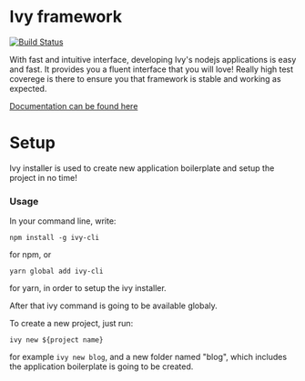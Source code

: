 # Ivy framework
[![Build Status](https://travis-ci.org/ivyjs/framework.svg?branch=master)](https://travis-ci.org/ivyjs/framework)

With fast and intuitive interface, developing Ivy's nodejs applications is easy and fast. It provides you a fluent interface that you will love! Really high test coverege is there to ensure you that framework is stable and working as expected.


[Documentation can be found here](https://github.com/ivyjs/docs)

# Setup

Ivy installer is used to create new application boilerplate and setup the project in no time!

### Usage

In your command line, write:
```
npm install -g ivy-cli 
```

for npm, or
```
yarn global add ivy-cli
```

for yarn, in order to setup the ivy installer.

After that ivy command is going to be available globaly.

To create a new project, just run:

```
ivy new ${project name}
```

for example ```ivy new blog```, and a new folder named "blog", which includes the application boilerplate is going to be created.
